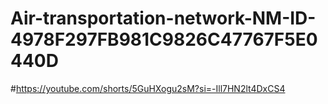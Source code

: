 # Air-transportation-network-NM-ID-4978F297FB981C9826C47767F5E0440D                                                 
#https://youtube.com/shorts/5GuHXogu2sM?si=-Ill7HN2lt4DxCS4

